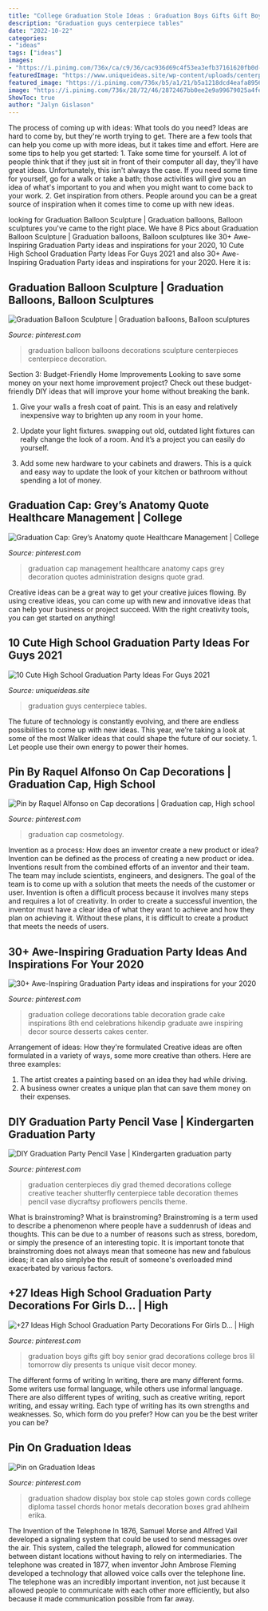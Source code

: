 ```yaml
---
title: "College Graduation Stole Ideas : Graduation Boys Gifts Gift Boy Senior Grad Decorations College Bros Lil Tomorrow Diy Presents Ts Unique Visit Decor Money"
description: "Graduation guys centerpiece tables"
date: "2022-10-22"
categories:
- "ideas"
tags: ["ideas"]
images:
- "https://i.pinimg.com/736x/ca/c9/36/cac936d69c4f53ea3efb37161620fb0d--graduation-balloons-fritz.jpg"
featuredImage: "https://www.uniqueideas.site/wp-content/uploads/centerpiece-for-tables-at-a-graduation-party-good-for-guysno.jpg"
featured_image: "https://i.pinimg.com/736x/b5/a1/21/b5a1218dcd4eafa89560bda35dcc296e--graduation-stole-graduation-ideas.jpg"
image: "https://i.pinimg.com/736x/28/72/46/2872467bb0ee2e9a99679025a4fe4b30.jpg"
ShowToc: true
author: "Jalyn Gislason"
---
```



The process of coming up with ideas: What tools do you need?
Ideas are hard to come by, but they're worth trying to get. There are a few tools that can help you come up with more ideas, but it takes time and effort. Here are some tips to help you get started: 1. Take some time for yourself. A lot of people think that if they just sit in front of their computer all day, they'll have great ideas. Unfortunately, this isn't always the case. If you need some time for yourself, go for a walk or take a bath; those activities will give you an idea of what's important to you and when you might want to come back to your work. 2. Get inspiration from others. People around you can be a great source of inspiration when it comes time to come up with new ideas.

	

		
looking for Graduation Balloon Sculpture | Graduation balloons, Balloon sculptures you've came to the right place. We have 8 Pics about Graduation Balloon Sculpture | Graduation balloons, Balloon sculptures like 30+ Awe-Inspiring Graduation Party ideas and inspirations for your 2020, 10 Cute High School Graduation Party Ideas For Guys 2021 and also 30+ Awe-Inspiring Graduation Party ideas and inspirations for your 2020. Here it is:
		
    
## Graduation Balloon Sculpture | Graduation Balloons, Balloon Sculptures

<img loading=lazy src="https://i.pinimg.com/736x/ca/c9/36/cac936d69c4f53ea3efb37161620fb0d--graduation-balloons-fritz.jpg" onerror="this.onerror=null;this.src='https://tse3.mm.bing.net/th?id=OIP.fjn_hqdXjTk_ZpESOlmpOQDhEs&amp;pid=15.1';" alt="Graduation Balloon Sculpture | Graduation balloons, Balloon sculptures">

_Source: pinterest.com_

>graduation balloon balloons decorations sculpture centerpieces centerpiece decoration. 

	

Section 3: Budget-Friendly Home Improvements
Looking to save some money on your next home improvement project? Check out these budget-friendly DIY ideas that will improve your home without breaking the bank.
1. Give your walls a fresh coat of paint. This is an easy and relatively inexpensive way to brighten up any room in your home.

2. Update your light fixtures. swapping out old, outdated light fixtures can really change the look of a room. And it’s a project you can easily do yourself.

3. Add some new hardware to your cabinets and drawers. This is a quick and easy way to update the look of your kitchen or bathroom without spending a lot of money.

    
## Graduation Cap: Grey’s Anatomy Quote Healthcare Management | College

<img loading=lazy src="https://i.pinimg.com/736x/21/7f/8a/217f8a8e8fe99477bdd1f2ea9eb8b91b.jpg" onerror="this.onerror=null;this.src='https://tse2.mm.bing.net/th?id=OIP.zqJJMpg0qDagzKAsJy1t-QHaJ4&amp;pid=15.1';" alt="Graduation Cap: Grey’s Anatomy quote Healthcare Management | College">

_Source: pinterest.com_

>graduation cap management healthcare anatomy caps grey decoration quotes administration designs quote grad. 

	

Creative ideas can be a great way to get your creative juices flowing. By using creative ideas, you can come up with new and innovative ideas that can help your business or project succeed. With the right creativity tools, you can get started on anything!

    
## 10 Cute High School Graduation Party Ideas For Guys 2021

<img loading=lazy src="https://www.uniqueideas.site/wp-content/uploads/centerpiece-for-tables-at-a-graduation-party-good-for-guysno.jpg" onerror="this.onerror=null;this.src='https://tse1.mm.bing.net/th?id=OIP.ZWuiiE6OtwaWvgj6KPuHJAHaLH&amp;pid=15.1';" alt="10 Cute High School Graduation Party Ideas For Guys 2021">

_Source: uniqueideas.site_

>graduation guys centerpiece tables. 

	

The future of technology is constantly evolving, and there are endless possibilities to come up with new ideas. This year, we’re taking a look at some of the most Walker ideas that could shape the future of our society. 1. Let people use their own energy to power their homes.

    
## Pin By Raquel Alfonso On Cap Decorations | Graduation Cap, High School

<img loading=lazy src="https://i.pinimg.com/736x/28/72/46/2872467bb0ee2e9a99679025a4fe4b30.jpg" onerror="this.onerror=null;this.src='https://tse1.mm.bing.net/th?id=OIP.AjW4xvLuzj8RiCMXKQNG4AHaJ3&amp;pid=15.1';" alt="Pin by Raquel Alfonso on Cap decorations | Graduation cap, High school">

_Source: pinterest.com_

>graduation cap cosmetology. 

	

Invention as a process: How does an inventor create a new product or idea?
Invention can be defined as the process of creating a new product or idea. Inventions result from the combined efforts of an inventor and their team. The team may include scientists, engineers, and designers. The goal of the team is to come up with a solution that meets the needs of the customer or user.
Invention is often a difficult process because it involves many steps and requires a lot of creativity. In order to create a successful invention, the inventor must have a clear idea of what they want to achieve and how they plan on achieving it. Without these plans, it is difficult to create a product that meets the needs of users.

    
## 30+ Awe-Inspiring Graduation Party Ideas And Inspirations For Your 2020

<img loading=lazy src="https://i.pinimg.com/736x/f5/eb/f2/f5ebf2de2a02a921bfc808b5042cfbff.jpg" onerror="this.onerror=null;this.src='https://tse2.mm.bing.net/th?id=OIP.YCXTrHhX6ifzD2o-jg5iSQHaNK&amp;pid=15.1';" alt="30+ Awe-Inspiring Graduation Party ideas and inspirations for your 2020">

_Source: pinterest.com_

>graduation college decorations table decoration grade cake inspirations 8th end celebrations hikendip graduate awe inspiring decor source desserts cakes center. 

	

Arrangement of ideas: How they're formulated
Creative ideas are often formulated in a variety of ways, some more creative than others. Here are three examples:
1. The artist creates a painting based on an idea they had while driving.
2. A business owner creates a unique plan that can save them money on their expenses.

    
## DIY Graduation Party Pencil Vase | Kindergarten Graduation Party

<img loading=lazy src="https://i.pinimg.com/736x/7e/df/15/7edf158d36ecd26ec0d6eba51529ae4b.jpg" onerror="this.onerror=null;this.src='https://tse1.mm.bing.net/th?id=OIP.sZa6WQirYWInBeql8iVMogHaLI&amp;pid=15.1';" alt="DIY Graduation Party Pencil Vase | Kindergarten graduation party">

_Source: pinterest.com_

>graduation centerpieces diy grad themed decorations college creative teacher shutterfly centerpiece table decoration themes pencil vase diycraftsy proflowers pencils theme. 

	

What is brainstroming?
What is brainstroming? Brainstroming is a term used to describe a phenomenon where people have a suddenrush of ideas and thoughts. This can be due to a number of reasons such as stress, boredom, or simply the presence of an interesting topic. It is important tonote that brainstroming does not always mean that someone has new and fabulous ideas; it can also simplybe the result of someone's overloaded mind exacerbated by various factors.

    
## +27 Ideas High School Graduation Party Decorations For Girls D… | High

<img loading=lazy src="https://i.pinimg.com/736x/95/e1/42/95e14252c30c7cf5f82d8969d13378a7.jpg" onerror="this.onerror=null;this.src='https://tse4.mm.bing.net/th?id=OIP.QQn2BGsqii6x_ebgun-L8gHaNJ&amp;pid=15.1';" alt="+27 Ideas High School Graduation Party Decorations For Girls D… | High">

_Source: pinterest.com_

>graduation boys gifts gift boy senior grad decorations college bros lil tomorrow diy presents ts unique visit decor money. 

	

The different forms of writing
In writing, there are many different forms. Some writers use formal language, while others use informal language. There are also different types of writing, such as creative writing, report writing, and essay writing. Each type of writing has its own strengths and weaknesses. So, which form do you prefer? How can you be the best writer you can be?

    
## Pin On Graduation Ideas

<img loading=lazy src="https://i.pinimg.com/736x/b5/a1/21/b5a1218dcd4eafa89560bda35dcc296e--graduation-stole-graduation-ideas.jpg" onerror="this.onerror=null;this.src='https://tse2.mm.bing.net/th?id=OIP.URbcpwoEmVomOlbxPvhwJwHaJ3&amp;pid=15.1';" alt="Pin on Graduation Ideas">

_Source: pinterest.com_

>graduation shadow display box stole cap stoles gown cords college diploma tassel chords honor metals decoration boxes grad ahlheim erika. 

	

The Invention of the Telephone
In 1876, Samuel Morse and Alfred Vail developed a signaling system that could be used to send messages over the air. This system, called the telegraph, allowed for communication between distant locations without having to rely on intermediaries. The telephone was created in 1877, when inventor John Ambrose Fleming developed a technology that allowed voice calls over the telephone line. The telephone was an incredibly important invention, not just because it allowed people to communicate with each other more efficiently, but also because it made communication possible from far away.

